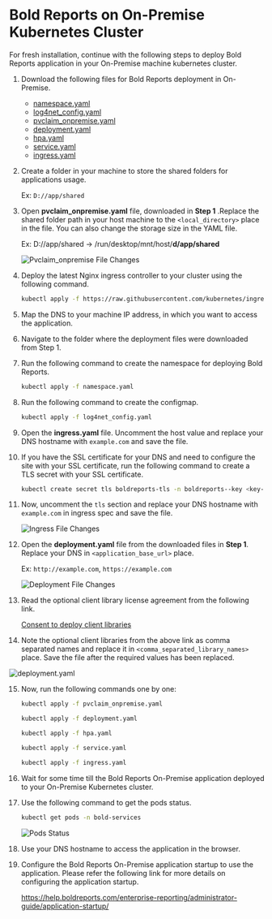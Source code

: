 # Bold Reports on On-Premise Kubernetes Cluster

For fresh installation, continue with the following steps to deploy Bold Reports application in your On-Premise machine kubernetes cluster.

1. Download the following files for Bold Reports deployment in On-Premise.

    * [namespace.yaml](https://raw.githubusercontent.com/boldreports/bold-reports-kubernetes/v4.2.52/deploy/namespace.yaml)
    * [log4net_config.yaml](https://raw.githubusercontent.com/boldreports/bold-reports-kubernetes/v4.2.52/deploy/log4net_config.yaml)
    * [pvclaim_onpremise.yaml](https://raw.githubusercontent.com/boldreports/bold-reports-kubernetes/v4.2.52/deploy/pvclaim_onpremise.yaml)
    * [deployment.yaml](https://raw.githubusercontent.com/boldreports/bold-reports-kubernetes/v4.2.52/deploy/deployment.yaml)
    * [hpa.yaml](https://raw.githubusercontent.com/boldreports/bold-reports-kubernetes/v4.2.52/deploy/hpa.yaml)
    * [service.yaml](https://raw.githubusercontent.com/boldreports/bold-reports-kubernetes/v4.2.52/deploy/service.yaml)
    * [ingress.yaml](https://raw.githubusercontent.com/boldreports/bold-reports-kubernetes/v4.2.52/deploy/ingress.yaml)
    
2. Create a folder in your machine to store the shared folders for applications usage.

   Ex: `D://app/shared`

3. Open **pvclaim_onpremise.yaml** file, downloaded in **Step 1** .Replace the shared folder path in your host machine to the `<local_directory>` place in the file. You can also change the storage size in the YAML file.

    Ex: D://app/shared -> /run/desktop/mnt/host/**d/app/shared**
    
    ![Pvclaim_onpremise File Changes](images/onpremise_pvclaim.png)

4. Deploy the latest Nginx ingress controller to your cluster using the following command.

    ```sh
    kubectl apply -f https://raw.githubusercontent.com/kubernetes/ingress-nginx/controller-v1.2.0/deploy/static/provider/cloud/deploy.yaml
    ```

5. Map the DNS to your machine IP address, in which you want to access the application.

6. Navigate to the folder where the deployment files were downloaded from Step 1.

7. Run the following command to create the namespace for deploying Bold Reports.

    ```sh
    kubectl apply -f namespace.yaml
    ```
	
8. Run the following command to create the configmap.

	```sh
	kubectl apply -f log4net_config.yaml
	```

9. Open the **ingress.yaml** file. Uncomment the host value and replace your DNS hostname with `example.com` and save the file.

10. If you have the SSL certificate for your DNS and need to configure the site with your SSL certificate, run the following command to create a TLS secret with your SSL certificate.
	```sh
	kubectl create secret tls boldreports-tls -n boldreports--key <key-path> --cert <certificate-path>
	```

11. Now, uncomment the `tls` section and replace your DNS hostname with `example.com` in ingress spec and save the file.

    ![Ingress File Changes](images/ingress_yaml.png)

12. Open the **deployment.yaml** file from the downloaded files in **Step 1**. Replace your DNS in `<application_base_url>` place.
    
    Ex: `http://example.com`, `https://example.com`

    ![Deployment File Changes](images/deployment_yaml.png)
	
13. Read the optional client library license agreement from the following link.
    
    [Consent to deploy client libraries](../docs/consent-to-deploy-client-libraries.md)
	
14. Note the optional client libraries from the above link as comma separated names and replace it in `<comma_separated_library_names>` place. Save the file after the required values has been replaced.

![deployment.yaml](images/deployment_yaml.png) 

15. Now, run the following commands one by one:

    ```sh
    kubectl apply -f pvclaim_onpremise.yaml
    ```

    ```sh
    kubectl apply -f deployment.yaml
    ```

    ```sh
    kubectl apply -f hpa.yaml
    ```

    ```sh
    kubectl apply -f service.yaml
    ```

    ```sh
    kubectl apply -f ingress.yaml
    ```

16. Wait for some time till the Bold Reports On-Premise application deployed to your On-Premise Kubernetes cluster.

17. Use the following command to get the pods status.

     ```sh
    kubectl get pods -n bold-services
    ```    
    ![Pods Status](images/pod_status.png)

18. Use your DNS hostname to access the application in the browser.

19. Configure the Bold Reports On-Premise application startup to use the application. Please refer the following link for more details on configuring the application startup.

    https://help.boldreports.com/enterprise-reporting/administrator-guide/application-startup/